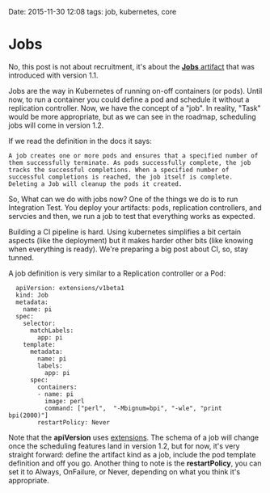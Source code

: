 Date: 2015-11-30 12:08
tags: job, kubernetes, core

Jobs
======================

No, this post is not about recruitment, it's about the [__Jobs__ artifact](https://github.com/kubernetes/kubernetes/blob/release-1.1/docs/user-guide/jobs.md) that was introduced with version 1.1.

Jobs are the way in Kubernetes of running on-off containers (or pods). Until now, to run a container you could define a pod and schedule it without a replication controller. Now, we have the concept of a "job". In reality, "Task" would be more appropriate, but as we can see in the roadmap, scheduling jobs will come in version 1.2.

If we read the definition in the docs it says:

    A job creates one or more pods and ensures that a specified number of them successfully terminate. As pods successfully complete, the job tracks the successful completions. When a specified number of successful completions is reached, the job itself is complete. Deleting a Job will cleanup the pods it created.

So, What can we do with jobs now? One of the things we do is to run Integration Test. You deploy your artifacts: pods, replication controllers, and servcies and then, we run a job to test that everything works as expected.

Building a CI pipeline is hard. Using kubernetes simplifies a bit certain aspects (like the deployment) but it makes harder other bits (like knowing when everything is ready). We're preparing a big post about CI, so, stay tunned.

A job definition is very similar to a Replication controller or a Pod:


      apiVersion: extensions/v1beta1
      kind: Job
      metadata:
        name: pi
      spec:
        selector:
          matchLabels:
            app: pi
        template:
          metadata:
            name: pi
            labels:
              app: pi
          spec:
            containers:
            - name: pi
              image: perl
              command: ["perl",  "-Mbignum=bpi", "-wle", "print bpi(2000)"]
            restartPolicy: Never


Note that the __apiVersion__ uses [extensions](https://github.com/kubernetes/kubernetes/blob/release-1.1/docs/api.md#api-groups). The schema of a job will change once the scheduling features land in version 1.2, but for now, it's very straight forward: define the artifact kind as a job, include the pod template definition and off you go. Another thing to note is the __restartPolicy__, you can set it to Always, OnFailure, or Never, depending on what you think it's appropriate.




